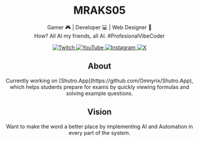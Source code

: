 <div align="center">
  <h1>MRAKS05</h1>
  <p>Gamer 🎮 | Developer 💻 | Web Designer 🎨<br/>
  How? All AI my friends, all AI. #ProfesionalVibeCoder</p>
  <p>
    <a href="https://twitch.tv/mr_aks_05">
      <img src="https://img.shields.io/badge/Twitch-@mr_aks_05-6441A5?style=for-the-badge&logo=twitch&logoColor=white" alt="Twitch">
    </a>
    <a href="https://www.youtube.com/@mr_aks_05">
      <img src="https://img.shields.io/badge/YouTube-@mr_aks_05-FF0000?style=for-the-badge&logo=youtube&logoColor=white" alt="YouTube">
    </a>
    <a href="https://instagram.com/mraks05">
      <img src="https://img.shields.io/badge/Instagram-@mraks05-E4405F?style=for-the-badge&logo=instagram&logoColor=white" alt="Instagram">
    </a>
    <a href="https://x.com/MRAKS92237275">
      <img src="https://img.shields.io/badge/X-@MRAKS92237275-000000?style=for-the-badge&logo=twitter&logoColor=white" alt="X">
    </a>
  </p>
</div>


<div align="center">
  <h2>About</h2>
Currently working on [Shutro.App](https://github.com/Omnyrix/Shutro.App), which helps students prepare for exams by quickly viewing formulas and solving example questions.</div>

<div align="center">
  <h2>Vision</h2>
Want to make the word a better place by implementing AI and Automation in every part of the system.</div>

<!--
📌 Template Notes (only visible in edit mode):

1. **Add buttons:**  
   `<a href="YOUR_LINK"><img src="https://img.shields.io/badge/LABEL-USERNAME-COLOR?style=for-the-badge&logo=PLATFORM&logoColor=white" alt="PLATFORM"></a>`

2. **New sections:**  
   Use markdown headings, e.g. `## Projects` then list items below.

3. **Customize badges:**  
   Edit the shields.io URL parameters (LABEL, COLOR, logo).

4. **Example GitHub button:**  
   `<a href="https://github.com/YourUsername"><img src="https://img.shields.io/badge/GitHub-YourUsername-181717?style=for-the-badge&logo=github&logoColor=white" alt="GitHub"></a>`

5. Hyper Links:
   "[Link Text](https://example.com)"
-->
